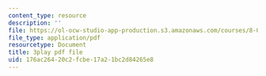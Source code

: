 ```yaml
---
content_type: resource
description: ''
file: https://ol-ocw-studio-app-production.s3.amazonaws.com/courses/8-03sc-physics-iii-vibrations-and-waves-fall-2016/176ac26420c2fcbe17a21bc2d84265e8_FCFpaKcpuXQ.pdf
file_type: application/pdf
resourcetype: Document
title: 3play pdf file
uid: 176ac264-20c2-fcbe-17a2-1bc2d84265e8
---
```

